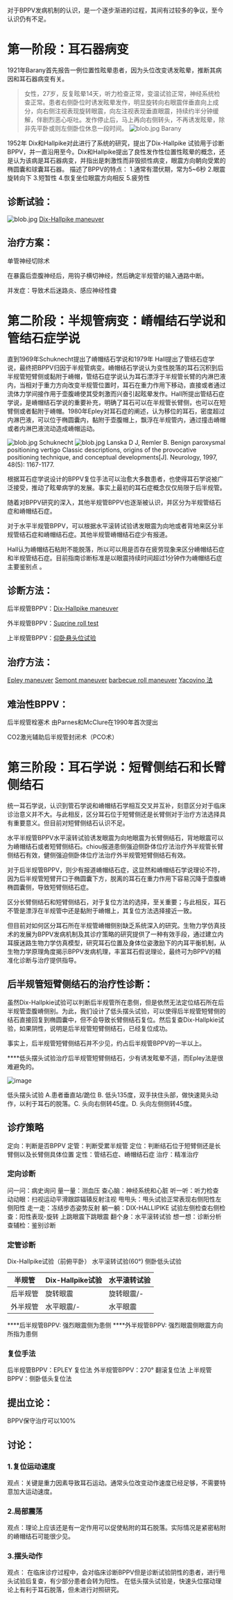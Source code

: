 对于BPPV发病机制的认识，是一个逐步渐进的过程，其间有过较多的争议，至今认识仍有不足。

# 第一阶段：耳石器病变

1921年Barany首先报告一例位置性眩晕患者，因为头位改变诱发眩晕，推断其病因和耳石器病变有关。

> 女性，27岁，反复眩晕14天，听力检查正常，变温试验正常，神经系统检查正常。患者右侧卧位时诱发眩晕发作，明显旋转向右眼震伴垂直向上成分，向右侧注视表现旋转眼震，向左注视表现垂直眼震，持续约半分钟缓解，伴剧烈恶心呕吐。发作停止后，马上再向右侧转头，不再诱发眩晕，除非先平卧或则左侧卧位休息一段时间。
![blob.jpg](https://yakeworld.github.io/img/5c9c52fe770c6.jpg)
Barany

1952年 Dix和Hallpike对此进行了系统的研究，提出了Dix-Hallpike 试验用于诊断BPPV，并一直沿用至今。Dix和Hallpike提出了良性发作性位置性眩晕的概念，还是认为该病是耳石器病变，并指出是刺激性而非毁损性病变，眼震方向朝向受累的椭圆囊和球囊耳石器。
描述了BPPV的特点：
1.通常有潜伏期，常为5~6秒
2.眼震旋转向下
3.短暂性
4.恢复坐位眼震方向相反
5.疲劳性

## 诊断试验：
![blob.jpg](https://yakeworld.github.io/img/5c9c5358c1452.jpg)
[Dix-Hallpike maneuver](http://wiki.bppv.net/index.php/Dix-Hallpike_maneuver)


## 治疗方案：

单管神经切除术

在暴露后壶腹神经后，用钩子横切神经，然后确定半规管的输入通路中断。

并发症：导致术后迷路炎、感应神经性聋

# 第二阶段：半规管病变：嵴帽结石学说和管结石症学说

直到1969年Schuknecht提出了嵴帽结石学说和1979年 Hall提出了管结石症学说，最终把BPPV归因于半规管病变。嵴帽结石学说认为变性脱落的耳石沉积到后半规管短臂侧或黏附于嵴帽，管结石症学说认为耳石漂浮于半规管长臂的内淋巴液内，当相对于重力方向改变半规管位置时，耳石在重力作用下移动，直接或者通过流体力学间接作用于壶腹嵴使其受刺激而兴奋引起眩晕发作。Hall所提出管结石症学说，是嵴帽结石学说的重要补充，明确了耳石可以在半规管长臂侧，也可以在短臂侧或者黏附于嵴帽。1980年Epley对耳石症的阐述，认为移位的耳石，密度超过内淋巴液，可以位于椭圆囊内，黏附于壶腹帽上，飘浮在半规管内，通过撞击嵴帽或者内淋巴液流动造成嵴帽运动。

![blob.jpg](https://yakeworld.github.io/img/5c9c537fefd21.jpg)
Schuknecht
![blob.jpg](https://yakeworld.github.io/img/5c9c547ea4681.jpg)
Lanska D J, Remler B. Benign paroxysmal positioning vertigo Classic descriptions, origins of the provocative positioning technique, and conceptual developments[J]. Neurology, 1997, 48(5): 1167-1177.

根据耳石症学说设计的BPPV复位手法可以治愈大多数患者，也使得耳石学说被广泛接受，推动了眩晕病学的发展。事实上最初的耳石症概念仅仅局限于后半规管。

随着对BPPV研究的深入，其他半规管BPPV也逐渐被认识，并区分为半规管结石症和嵴帽结石症。

对于水平半规管BPPV，可以根据水平滚转试验诱发眼震为向地或者背地来区分半规管结石症和嵴帽结石症。其他半规管嵴帽结石症少有报道。

Hall认为嵴帽结石粘附不能脱落，所以可以用是否存在疲劳现象来区分嵴帽结石症和半规管结石症。目前指南诊断标准是以眼震持续时间超过1分钟作为嵴帽结石症主要鉴别点 。

## 诊断方法：

后半规管BPPV：[Dix-Hallpike maneuver](http://wiki.bppv.net/index.php/Dix-Hallpike_maneuver)

外半规管BPPV：[Suprine roll test](http://wiki.bppv.net/index.php/Suprine_roll_test)

上半规管BPPV：[仰卧悬头位试验](http://wiki.bppv.net/index.php/仰卧悬头位试验)

## 治疗方法：

[Epley maneuver](http://wiki.bppv.net/index.php/Epley_maneuver)
[Semont maneuver](http://wiki.bppv.net/index.php/Semont_maneuver)
[barbecue roll maneuver](http://wiki.bppv.net/index.php/Barbecue_roll_maneuver)
[Yacovino 法](http://wiki.bppv.net/index.php/Yacovino_maneuver)

## 难治性BPPV：

后半规管栓塞术 由Parnes和McClure在1990年首次提出

CO2激光辅助后半规管封闭术（PCO术）

# 第三阶段：耳石学说：短臂侧结石和长臂侧结石

统一耳石学说，认识到管石学说和嵴帽结石学相互交叉并互补，刻意区分对于临床诊治意义并不大。与此相反，区分耳石位于短臂侧还是长臂侧对于治疗方法选择具有重要意义。但目前对短臂侧结石认识不足。

水平半规管BPPV水平滚转试验诱发眼震为向地眼震为长臂侧结石，背地眼震可以为嵴帽结石或者短臂侧结石。chiou报道患侧强迫侧卧体位疗法治疗外半规管长臂侧结石有效，健侧强迫侧卧体位疗法治疗外半规管短臂侧结石有效。

对于后半规管BPPV，则少有报道嵴帽结石症，这显然和嵴帽结石学说理论不符，因为后半规管短臂开口于椭圆囊下方，脱离的耳石在重力作用下容易沉降于壶腹嵴椭圆囊侧，导致短臂侧结石症。

区分长臂侧结石和短臂侧结石，对于复位方法的选择，至关重要；与此相反，耳石不管是漂浮在半规管中还是黏附于嵴帽上，其复位方法选择接近一致。

但目前对如何区分耳石所在半规管嵴帽侧别缺乏系统深入的研究。生物力学仿真技术的发展为BPPV发病机制及其诊疗策略的研究提供了一种有效手段，通过建立内耳膜迷路生物力学仿真模型，研究耳石位置及身体位姿激励下的内耳平衡机制，从生物力学原理角度揭示BPPV发病机理，丰富耳石假说理论，最终可为BPPV的精准化诊断与治疗提供指导。


## 后半规管短臂侧结石的治疗性诊断：

虽然Dix-Hallpkie试验可以判断后半规管所在患侧，但是依然无法定位结石所在后半规管壶腹嵴侧别。为此，我们设计了低头摆头试验，可以使得后半规管短臂侧的结石直接回复到椭圆囊中，但不会导致长臂侧结石复位。然后复查Dix-Hallpkie试验，如果阴性，说明是后半规管短臂侧结石，已经复位成功。

事实上，后半规管短臂侧结石并不少见，约占后半规管BPPV的一半以上。

****低头摆头试验治疗后半规管短臂侧结石，少有诱发眩晕不适，而Epley法是很难避免的。

![image](https://yakeworld.github.io/img/10716757-c39dda6c37fb19db.png)

低头摆头试验 A.患者垂直站/跪位 B. 低头135度，双手扶住头部，做快速晃头动作，以利于耳石的脱落。C. 头向右侧转45度。D. 头向左侧侧转45度。

## 诊疗策略

定向：判断是否BPPV
定管：判断受累半规管
定位：判断结石位于短臂侧还是长臂侧以及长臂侧具体位置
定性：管结石症、嵴帽结石症
治疗：精准治疗

### 定向诊断
问一问：病史询问
量一量：测血压
查心脑：神经系统和心脏
听一听：听力检查
动动眼：扫视运动平滑跟踪辐辏反射注视
甩甩头：甩头试验正常表现右侧阳性左侧阳性
走一走：冻结步态姿势反射
躺一躺：DIX-HALLIPIKE 试验左侧检查右侧检查：阳性表现-旋转
上跳眼震下跳眼震
翻个身：水平滚转试验
想一想：诊断分析
查辅检：鉴别诊断
### 定管诊断
Dix-Hallpike试验（前俯平卧）
水平滚转试验(60°)
侧卧低头试验

|半规管|Dix-Hallpike试验|水平滚转试验|
|------|------|------|
|后半规管|旋转眼震|旋转眼震/-|
|外半规管|水平眼震/-|水平眼震|

****后半规管BPPV: 强烈眼震侧为患侧
****外半规管BPPV: 强烈眼震侧眼震方向所指为患侧

### 复位手法
后半规管BPPV：EPLEY 复位法
外半规管BPPV：270° 翻滚复位法
上半规管BPPV：侧卧低头复位法

## 提出立论：
BPPV保守治疗可以100%
## 讨论：
### 1.复位运动速度
观点：关键是重力因素导致耳石运动。通常头位改变动作速度已经足够，不需要特意加大运动速度。
### 2.局部震荡
观点：理论上应该还是有一定作用可以促使粘附的耳石脱落。实际情况是紧密粘附的嵴帽结石可能很少见。
### 3.摆头动作
观点：
在临床诊疗过程中，会对临床诊断BPPV但是诊断试验阴性的患者，进行甩头试验后复查，有少部分患者会转为阳性。
在低头摆头试验是，快速头位摆动理论上有利于耳石脱落，但未进行对照研究。
